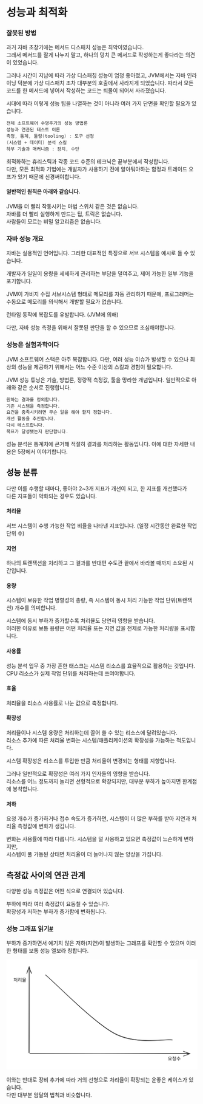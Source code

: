 # 성능과 최적화

### 잘못된 방법

과거 자바 초창기에는 메서드 디스패치 성능은 최악이였습니다. \
그래서 메서드를 잘게 나누지 말고, 하나의 덩치 큰 메서드로 작성하는게 좋다라는 의견이 있었습니다.

그러나 시간이 지남에 따라 가상 디스패칭 성능이 엄청 좋아졌고, JVM에서는 자바 인라이닝 덕분에 가상 디스패치 조차 대부분의 호출에서 사라지게 되었습니다. 따라서 모든 코드를 한 메서드에 넣어서 작성하는 코드는 퇴물이 되어서 사라졌습니다.

시대에 따라 이렇게 성능 팁을 나열하는 것이 아니라 여러 가지 단면을 확인할 필요가 있습니다.

```java
전체 소프트웨어 수명주기의 성능 방법론
성능과 연관된 테스트 이론
측정, 통계, 툴링(tooling) : 도구 선정
(시스템 + 데이터) 분석 스킬
하부 기술과 매커니즘 : 장치, 수단
```

최적화하는 휴리스틱과 각종 코드 수준의 테크닉은 끝부분에서 작성합니다. \
다만, 모든 최적화 기법에는 개발자가 사용하기 전에 알아둬야하는 함정과 트레이드 오프가 있기 때문에 신경써야합니다.

#### 일반적인 원칙은 아래와 같습니다.

JVM을 더 빨리 작동시키는 마법 스위치 같은 것은 없습니다.\
자바를 더 빨리 실행하게 만드는 팁, 트릭은 없습니다.\
사람들이 모르는 비밀 알고리즘은 없습니다.

### 자바 성능 개요

자바는 실용적인 언어입니다. 그러한 대표적인 특징으로 서브 시스템을 예시로 들 수 있습니다.

개발자가 일일이 용량을 세세하게 관리하는 부담을 덜여주고, 제어 가능한 일부 기능을 포기합니다.

JVM이 가비지 수집 서브시스템 형태로 메모리를 자동 관리하기 때문에, 프로그래머는 수동으로 메모리를 의식해서 개발할 필요가 없습니다.

런타임 동작에 복잡도를 유발합니다. (JVM에 의해)

다만, 자바 성능 측정을 위해서 잘못된 판단을 할 수 있으므로 조심해야합니다.

### 성능은 실험과학이다 <a href="#undefined" id="undefined"></a>

JVM 소프트웨어 스택은 아주 복잡합니다. 다만, 여러 성능 이슈가 발생할 수 있으나 최상의 성능을 제공하기 위해서는 어느 수준 이상의 스킬과 경험이 필요합니다.

JVM 성능 튜닝은 기술, 방법론, 정량적 측정값, 툴을 망라한 개념입니다. 일반적으로 아래와 같은 순서로 진행합니다.

```java
원하는 결과를 정의합니다.
기존 시스템을 측정합니다.
요건을 충족시키려면 무슨 일을 해야 할지 정합니다.
개선 활동을 추진합니다.
다시 테스트합니다.
목표가 달성됐는지 판단합니다.
```

성능 분석은 통계치에 큰거해 적절히 결과를 처리하는 활동입니다. 이에 대한 자세한 내용은 5장에서 이야기합니다.

## 성능 분류 <a href="#undefined" id="undefined"></a>

다만 이를 수행할 때마다, 좋아야 2\~3개 지표가 개선이 되고, 한 지표를 개선했다가 \
다른 지표들이 악화되는 경우도 있습니다.

#### 처리율 <a href="#undefined" id="undefined"></a>

서브 시스템이 수행 가능한 작업 비율을 나타낸 지표입니다. (일정 시간동안 완료한 작업 단위 수)

#### 지연 <a href="#undefined" id="undefined"></a>

하나의 트랜잭션을 처리하고 그 결과를 반대편 수도관 끝에서 바라볼 때까지 소요된 시간입니다.

#### 용량 <a href="#undefined" id="undefined"></a>

시스템이 보유한 작업 병렬성의 총량, 즉 시스템이 동시 처리 가능한 작업 단위(트랜잭션) 개수를 의미합니다.

시스템에 동시 부하가 증가할수록 처리율도 당연히 영향을 받습니다. \
이러한 이유로 보통 용량은 어떤 처리율 또는 지연 값을 전제로 가능한 처리량을 표시합니다.

#### 사용률 <a href="#undefined" id="undefined"></a>

성능 분석 업무 중 가장 흔한 태스크는 시스템 리소스를 효율적으로 활용하는 것입니다. \
CPU 리소스가 실제 작업 단위를 처리하는데 쓰여야합니다.

#### 효율 <a href="#undefined" id="undefined"></a>

처리율을 리소스 사용률로 나눈 값으로 측정합니다.

#### 확장성 <a href="#undefined" id="undefined"></a>

처리율이나 시스템 용량은 처리하는데 끌어 쓸 수 있는 리소스에 달려있습니다. \
리소스 추가에 따른 처리율 변화는 시스템/애플리케이션의 확장성을 가늠하는 척도입니다.&#x20;

시스템 확장성은 리소스를 투입한 만큼 처리율이 변경되는 형태를 지향합니다.

그러나 일반적으로 확장성은 여러 가지 인자들의 영향을 받습니다. \
리소스를 어느 정도까지 늘리면 선형적으로 확장되지만, 대부분 부하가 높아지면 한계점에 봉착합니다.

#### 저하 <a href="#undefined" id="undefined"></a>

요청 개수가 증가하거나 접수 속도가 증가하면, 시스템이 더 많은 부하를 받아 지연과 처리율 측정값에 변화가 생깁니다.

변화는 사용률에 따라 다릅니다. 시스템을 덜 사용하고 있으면 측정값이 느슨하게 변하지만, \
시스템이 풀 가동된 상태면 처리율이 더 늘어나지 않는 양상을 가집니다.

## 측정값 사이의 연관 관계 <a href="#undefined" id="undefined"></a>

다양한 성능 측정값은 어떤 식으로 연결되어 있습니다.

부하에 따라 여러 측정값이 요동칠 수 있습니다.\
확장성과 저하는 부하가 증가함에 변화됩니다.

### 성능 그래프 읽기[#](https://azderica.github.io/til/docs/java/optimizing-java/ch1/#%EC%84%B1%EB%8A%A5-%EA%B7%B8%EB%9E%98%ED%94%84-%EC%9D%BD%EA%B8%B0) <a href="#undefined" id="undefined"></a>

부하가 증가하면서 예기치 않은 저하(지연)이 발생하는 그래프를 확인할 수 있으며 이러한 형태를 보통 성능 엘보라 칭합니다.

<img src="../../../.gitbook/assets/file.excalidraw.svg" alt="" class="gitbook-drawing">

이와는 반대로 장비 추가에 따라 거의 선형으로 처리율이 확장되는 운좋은 케이스가 있습니다. \
다만 대부분 암달의 법칙과 비슷합니다.
